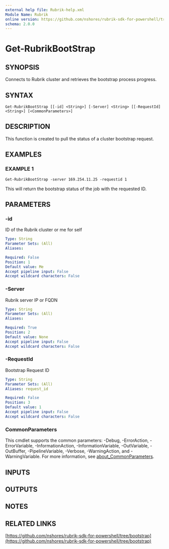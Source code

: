 ```yaml
---
external help file: Rubrik-help.xml
Module Name: Rubrik
online version: https://github.com/nshores/rubrik-sdk-for-powershell/tree/bootstrap
schema: 2.0.0
---
```


# Get-RubrikBootStrap

## SYNOPSIS
Connects to Rubrik cluster and retrieves the bootstrap process progress.

## SYNTAX

```
Get-RubrikBootStrap [[-id] <String>] [-Server] <String> [[-RequestId] <String>] [<CommonParameters>]
```

## DESCRIPTION
This function is created to pull the status of a cluster bootstrap request.

## EXAMPLES

### EXAMPLE 1
```
Get-RubrikBootStrap -server 169.254.11.25 -requestid 1
```

This will return the bootstrap status of the job with the requested ID.

## PARAMETERS

### -id
ID of the Rubrik cluster or me for self

```yaml
Type: String
Parameter Sets: (All)
Aliases:

Required: False
Position: 1
Default value: Me
Accept pipeline input: False
Accept wildcard characters: False
```

### -Server
Rubrik server IP or FQDN

```yaml
Type: String
Parameter Sets: (All)
Aliases:

Required: True
Position: 2
Default value: None
Accept pipeline input: False
Accept wildcard characters: False
```

### -RequestId
Bootstrap Request ID

```yaml
Type: String
Parameter Sets: (All)
Aliases: request_id

Required: False
Position: 3
Default value: 1
Accept pipeline input: False
Accept wildcard characters: False
```

### CommonParameters
This cmdlet supports the common parameters: -Debug, -ErrorAction, -ErrorVariable, -InformationAction, -InformationVariable, -OutVariable, -OutBuffer, -PipelineVariable, -Verbose, -WarningAction, and -WarningVariable. For more information, see [about_CommonParameters](http://go.microsoft.com/fwlink/?LinkID=113216).

## INPUTS

## OUTPUTS

## NOTES

## RELATED LINKS

[https://github.com/nshores/rubrik-sdk-for-powershell/tree/bootstrap](https://github.com/nshores/rubrik-sdk-for-powershell/tree/bootstrap)

